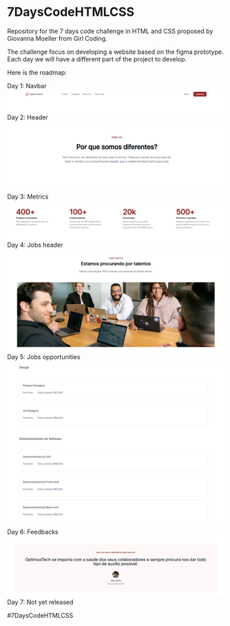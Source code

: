 # 7DaysCodeHTMLCSS

Repository for the 7 days code challenge in HTML and CSS proposed by Giovanna Moeller from Girl Coding.

The challenge focus on developing a website based on the figma prototype. Each day we will have a different part of the project to develop.

Here is the roadmap:

Day 1: Navbar
<br/>
<img src="files/images/progress/day1.png" alt="" srcset="">
<br/>
Day 2: Header
<br/>
<img src="files/images/progress/day2.png" alt="" srcset="">
<br/>
Day 3: Metrics
<br/>
<img src="files/images/progress/day3.png" alt="" srcset="">
<br/>
Day 4: Jobs header
<br/>
<img src="files/images/progress/day4.png" alt="" srcset="">
<br/>
Day 5: Jobs opportunities
<br/>
<img src="files/images/progress/day5.png" alt="" srcset="">
<br/>
Day 6: Feedbacks
<br/>
<img src="files/images/progress/day6.png" alt="" srcset="">
<br/>
Day 7: Not yet released


#7DaysCodeHTMLCSS
